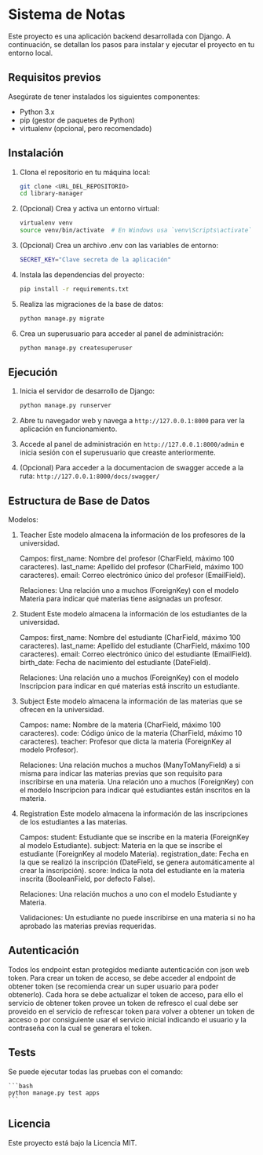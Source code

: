 # Sistema de Notas

Este proyecto es una aplicación backend desarrollada con Django. A continuación, se detallan los pasos para instalar y ejecutar el proyecto en tu entorno local.

## Requisitos previos

Asegúrate de tener instalados los siguientes componentes:

- Python 3.x
- pip (gestor de paquetes de Python)
- virtualenv (opcional, pero recomendado)

## Instalación

1. Clona el repositorio en tu máquina local:

    ```bash
    git clone <URL_DEL_REPOSITORIO>
    cd library-manager
    ```

2. (Opcional) Crea y activa un entorno virtual:

    ```bash
    virtualenv venv
    source venv/bin/activate  # En Windows usa `venv\Scripts\activate`
    ```

3. (Opcional) Crea un archivo .env con las variables de entorno:

    ```bash
    SECRET_KEY="Clave secreta de la aplicación"
    ```

4. Instala las dependencias del proyecto:

    ```bash
    pip install -r requirements.txt
    ```

5. Realiza las migraciones de la base de datos:

    ```bash
    python manage.py migrate
    ```

6. Crea un superusuario para acceder al panel de administración:

    ```bash
    python manage.py createsuperuser
    ```

## Ejecución

1. Inicia el servidor de desarrollo de Django:

    ```bash
    python manage.py runserver
    ```

2. Abre tu navegador web y navega a `http://127.0.0.1:8000` para ver la aplicación en funcionamiento.

3. Accede al panel de administración en `http://127.0.0.1:8000/admin` e inicia sesión con el superusuario que creaste anteriormente.

4. (Opcional) Para acceder a la documentacion de swagger accede a la ruta: `http://127.0.0.1:8000/docs/swagger/`

## Estructura de Base de Datos

Modelos:

1. Teacher
Este modelo almacena la información de los profesores de la universidad.

    Campos:
    first_name: Nombre del profesor (CharField, máximo 100 caracteres).
    last_name: Apellido del profesor (CharField, máximo 100 caracteres).
    email: Correo electrónico único del profesor (EmailField).

    Relaciones:
    Una relación uno a muchos (ForeignKey) con el modelo Materia para indicar qué materias tiene asignadas un profesor.

2. Student
Este modelo almacena la información de los estudiantes de la universidad.

    Campos:
    first_name: Nombre del estudiante (CharField, máximo 100 caracteres).
    last_name: Apellido del estudiante (CharField, máximo 100 caracteres).
    email: Correo electrónico único del estudiante (EmailField).
    birth_date: Fecha de nacimiento del estudiante (DateField).

    Relaciones:
    Una relación uno a muchos (ForeignKey) con el modelo Inscripcion para indicar en qué materias está inscrito un estudiante.

3. Subject
Este modelo almacena la información de las materias que se ofrecen en la universidad.

    Campos:
    name: Nombre de la materia (CharField, máximo 100 caracteres).
    code: Código único de la materia (CharField, máximo 10 caracteres).
    teacher: Profesor que dicta la materia (ForeignKey al modelo Profesor).

    Relaciones:
    Una relación muchos a muchos (ManyToManyField) a si misma para indicar las materias previas que son requisito para inscribirse en una materia.
    Una relación uno a muchos (ForeignKey) con el modelo Inscripcion para indicar qué estudiantes están inscritos en la materia.

4. Registration
Este modelo almacena la información de las inscripciones de los estudiantes a las materias.

    Campos:
    student: Estudiante que se inscribe en la materia (ForeignKey al modelo Estudiante).
    subject: Materia en la que se inscribe el estudiante (ForeignKey al modelo Materia).
    registration_date: Fecha en la que se realizó la inscripción (DateField, se genera automáticamente al crear la inscripción).
    score: Indica la nota del estudiante en la materia inscrita (BooleanField, por defecto False).

    Relaciones:
    Una relación muchos a uno con el modelo Estudiante y Materia.

    Validaciones:
    Un estudiante no puede inscribirse en una materia si no ha aprobado las materias previas requeridas.

## Autenticación

Todos los endpoint estan protegidos mediante autenticación con json web token. Para crear un token de acceso, se debe acceder al endpoint de obtener token (se recomienda crear un super usuario para poder obtenerlo). Cada hora se debe actualizar el token de acceso, para ello el servicio de obtener token provee un token de refresco el cual debe ser proveido en el servicio de refrescar token para volver a obtener un token de acceso o por consiguiente usar el servicio inicial indicando el usuario y la contraseña con la cual se generara el token.

## Tests

Se puede ejecutar todas las pruebas con el comando:

    ```bash
    python manage.py test apps
    ```

## Licencia

Este proyecto está bajo la Licencia MIT.
